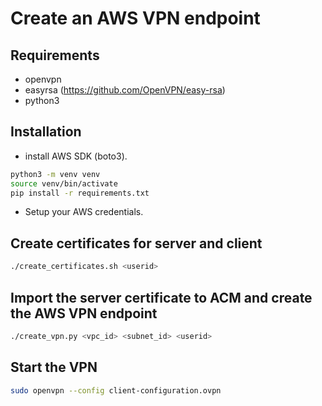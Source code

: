 # Create an AWS VPN endpoint

## Requirements
- openvpn
- easyrsa (https://github.com/OpenVPN/easy-rsa)
- python3

## Installation
- install AWS SDK (boto3).
```sh
python3 -m venv venv
source venv/bin/activate
pip install -r requirements.txt
```
- Setup your AWS credentials.

## Create certificates for server and client
```sh
./create_certificates.sh <userid>
```

## Import the server certificate to ACM and create the AWS VPN endpoint
```sh
./create_vpn.py <vpc_id> <subnet_id> <userid>
```

## Start the VPN
```sh
sudo openvpn --config client-configuration.ovpn
```

